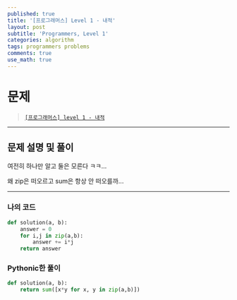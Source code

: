 ```yaml
---
published: true
title: '[프로그래머스] Level 1 - 내적'
layout: post
subtitle: 'Programmers, Level 1'
categories: algorithm
tags: programmers problems
comments: true
use_math: true
---
```


# **문제**

> [`[프로그래머스] level 1 - 내적`](https://school.programmers.co.kr/learn/courses/30/lessons/70128)

---
## **문제 설명 및 풀이**

여전히 하나만 알고 둘은 모른다 ㅋㅋ...

왜 zip은 떠오르고 sum은 항상 안 떠오를까...

---
### 나의 코드
```python
def solution(a, b):
    answer = 0
    for i,j in zip(a,b):
        answer += i*j
    return answer
```

### Pythonic한 풀이
```python
def solution(a, b):
    return sum([x*y for x, y in zip(a,b)])
```
